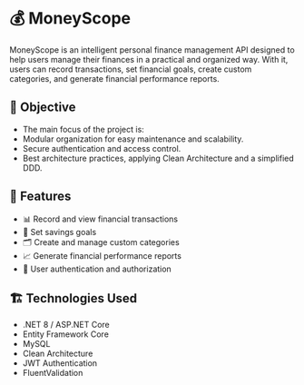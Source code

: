 
# 💰 MoneyScope

MoneyScope is an intelligent personal finance management API designed to help users manage their finances in a practical and organized way.
With it, users can record transactions, set financial goals, create custom categories, and generate financial performance reports.

## 🚀 Objective

- The main focus of the project is:
- Modular organization for easy maintenance and scalability.
- Secure authentication and access control.
- Best architecture practices, applying Clean Architecture and a simplified DDD.

## 🧩 Features

- 📊 Record and view financial transactions
- 🎯 Set savings goals
- 🗂️ Create and manage custom categories
- 📈 Generate financial performance reports
- 🔐 User authentication and authorization

## 🏗️ Technologies Used

- .NET 8 / ASP.NET Core
- Entity Framework Core
- MySQL
- Clean Architecture
- JWT Authentication
- FluentValidation
